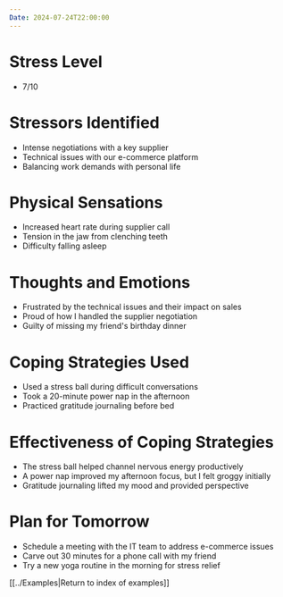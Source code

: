 ```yaml
---
Date: 2024-07-24T22:00:00
---
```


# Stress Level

- 7/10

# Stressors Identified

- Intense negotiations with a key supplier
- Technical issues with our e-commerce platform
- Balancing work demands with personal life

# Physical Sensations

- Increased heart rate during supplier call
- Tension in the jaw from clenching teeth
- Difficulty falling asleep

# Thoughts and Emotions

- Frustrated by the technical issues and their impact on sales
- Proud of how I handled the supplier negotiation
- Guilty of missing my friend's birthday dinner

# Coping Strategies Used

- Used a stress ball during difficult conversations
- Took a 20-minute power nap in the afternoon
- Practiced gratitude journaling before bed

# Effectiveness of Coping Strategies

- The stress ball helped channel nervous energy productively
- A power nap improved my afternoon focus, but I felt groggy initially
- Gratitude journaling lifted my mood and provided perspective

# Plan for Tomorrow

- Schedule a meeting with the IT team to address e-commerce issues
- Carve out 30 minutes for a phone call with my friend
- Try a new yoga routine in the morning for stress relief

[[../Examples|Return to index of examples]]